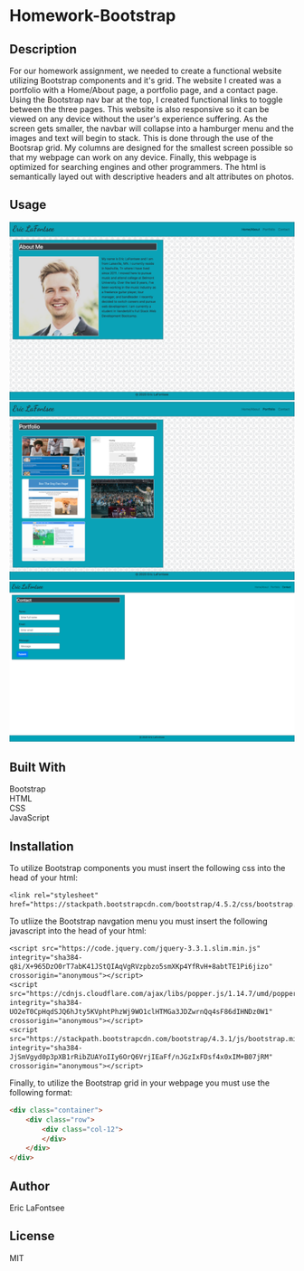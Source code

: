 # Homework-Bootstrap
## Description
For our homework assignment, we needed to create a functional website utilizing Bootstrap components and it's grid.
The website I created was a portfolio with a Home/About page, a portfolio page, and a contact page.
Using the Bootstrap nav bar at the top, I created functional links to toggle between the three pages.
This website is also responsive so it can be viewed on any device without the user's experience suffering. As the screen gets smaller, the navbar will collapse into a hamburger menu and the images and text will begin to stack.
This is done through the use of the Bootsrap grid. My columns are designed for the smallest screen possible so that my webpage can work on any device.
Finally, this webpage is optimized for searching engines and other programmers. The html is semantically layed out with descriptive headers and 
alt attributes on photos.

## Usage
![image](assets/Images/homePage.png)
![image](assets/Images/portfolioPage.png)
![image](assets/Images/contactPage.png)

## Built With
Bootstrap  
HTML  
CSS  
JavaScript

## Installation
To utilize Bootstrap components you must insert the following css into the head of your html: 
   
    <link rel="stylesheet" href="https://stackpath.bootstrapcdn.com/bootstrap/4.5.2/css/bootstrap.min.css">

To utliize the Bootstrap navgation menu you must insert the following javascript into the head of your html:

    <script src="https://code.jquery.com/jquery-3.3.1.slim.min.js" integrity="sha384-q8i/X+965DzO0rT7abK41JStQIAqVgRVzpbzo5smXKp4YfRvH+8abtTE1Pi6jizo" crossorigin="anonymous"></script>
    <script src="https://cdnjs.cloudflare.com/ajax/libs/popper.js/1.14.7/umd/popper.min.js" integrity="sha384-UO2eT0CpHqdSJQ6hJty5KVphtPhzWj9WO1clHTMGa3JDZwrnQq4sF86dIHNDz0W1" crossorigin="anonymous"></script>
    <script src="https://stackpath.bootstrapcdn.com/bootstrap/4.3.1/js/bootstrap.min.js" integrity="sha384-JjSmVgyd0p3pXB1rRibZUAYoIIy6OrQ6VrjIEaFf/nJGzIxFDsf4x0xIM+B07jRM" crossorigin="anonymous"></script>

Finally, to utilize the Bootstrap grid in your webpage you must use the following format:

```html
<div class="container">
    <div class="row">
        <div class="col-12">
        </div>
    </div>
</div> 
  ```
 ## Author
 Eric LaFontsee

  ## License
  MIT